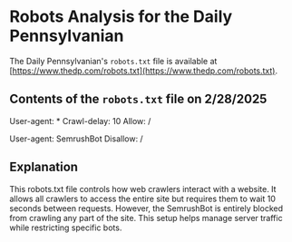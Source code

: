 # Robots Analysis for the Daily Pennsylvanian

The Daily Pennsylvanian's `robots.txt` file is available at
[https://www.thedp.com/robots.txt](https://www.thedp.com/robots.txt).

## Contents of the `robots.txt` file on 2/28/2025

User-agent: *
Crawl-delay: 10
Allow: /

User-agent: SemrushBot
Disallow: /

## Explanation

This robots.txt file controls how web crawlers interact with a website. It allows all crawlers to access the entire site but requires them to wait 10 seconds between requests. 
However, the SemrushBot is entirely blocked from crawling any part of the site. This setup helps manage server traffic while restricting specific bots.



